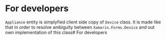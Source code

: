 # For developers
```Appliance``` entity is simplyfied client side copy of ```Device``` class. It is made like that in order to resolve ambiguity between ```Xamarin.Forms.Device``` and out own implementation of this class# For developers
